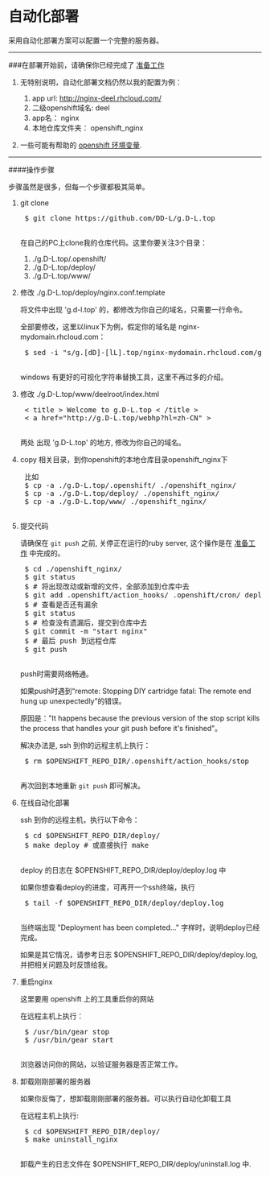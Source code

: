 # 自动化部署

采用自动化部署方案可以配置一个完整的服务器。

-------------------

###在部署开始前，请确保你已经完成了 [准备工作](./pre-works.md)

1. 无特别说明，自动化部署文档仍然以我的配置为例：

	1. app url: http://nginx-deel.rhcloud.com/
	2. 二级openshift域名: deel
	3. app名： nginx
	3. 本地仓库文件夹： openshift_nginx

2. 一些可能有帮助的 [openshift 环境变量](https://developers.openshift.com/en/managing-environment-variables.html).

-----------------------

####操作步骤

步骤虽然是很多，但每一个步骤都极其简单。

1. git clone
	
	<pre>
	$ git clone https://github.com/DD-L/g.D-L.top
	</pre>

	在自己的PC上clone我的仓库代码。这里你要关注3个目录：
	
	1. ./g.D-L.top/.openshift/
	2. ./g.D-L.top/deploy/
	3. ./g.D-L.top/www/
	
2. 修改 ./g.D-L.top/deploy/nginx.conf.template

	将文件中出现 'g.d-l.top' 的，都修改为你自己的域名，只需要一行命令。

	全部要修改，这里以linux下为例，假定你的域名是 nginx-mydomain.rhcloud.com：
	
	<pre>
	$ sed -i "s/g.[dD]-[lL].top/nginx-mydomain.rhcloud.com/g" ./g.D-L.top/deploy/nginx.conf.template
	</pre>
	
	windows 有更好的可视化字符串替换工具，这里不再过多的介绍。

3. 修改 ./g.D-L.top/www/deelroot/index.html
	<pre>
	< title > Welcome to g.D-L.top < /title >
	< a href="http://g.D-L.top/webhp?hl=zh-CN" >
	</pre>
	两处 出现 'g.D-L.top' 的地方, 修改为你自己的域名。

4. copy 相关目录，到你openshift的本地仓库目录openshift_nginx下
	
	<pre>
	比如
	$ cp -a ./g.D-L.top/.openshift/ ./openshift_nginx/
	$ cp -a ./g.D-L.top/deploy/ ./openshift_nginx/
	$ cp -a ./g.D-L.top/www/ ./openshift_nginx/
	</pre>

5. 提交代码

	请确保在 `git push` 之前, 关停正在运行的ruby server, 这个操作是在 [准备工作](./pre-works.md) 中完成的。

	<pre>
	$ cd ./openshift_nginx/
	$ git status
	$ # 将出现改动或新增的文件，全部添加到仓库中去
	$ git add .openshift/action_hooks/ .openshift/cron/ deploy/ www/
	$ # 查看是否还有漏余
	$ git status
	$ # 检查没有遗漏后，提交到仓库中去
	$ git commit -m "start nginx"
	$ # 最后 push 到远程仓库
	$ git push
	</pre>

	push时需要网络畅通。


	如果push时遇到“remote: Stopping DIY cartridge fatal: The remote end hung up unexpectedly”的错误。

	原因是："It happens because the previous version of the stop script kills the process that handles your git push before it's finished"。

	解决办法是, ssh 到你的远程主机上执行：
	<pre>
	$ rm $OPENSHIFT_REPO_DIR/.openshift/action_hooks/stop
	</pre>
	再次回到本地重新 `git push` 即可解决。

6. 在线自动化部署
	
	ssh 到你的远程主机，执行以下命令：
	<pre>
	$ cd $OPENSHIFT_REPO_DIR/deploy/
	$ make deploy # 或直接执行 make
	</pre>
	
	deploy 的日志在 $OPENSHIFT_REPO_DIR/deploy/deploy.log 中
	
	如果你想查看deploy的进度，可再开一个ssh终端，执行
	<pre>
	$ tail -f $OPENSHIFT_REPO_DIR/deploy/deploy.log
	</pre>

	当终端出现 "Deployment has been completed..." 字样时，说明deploy已经完成。

	如果是其它情况，请参考日志 $OPENSHIFT_REPO_DIR/deploy/deploy.log, 并把相关问题及时反馈给我。

7. 重启nginx

	这里要用 openshift 上的工具重启你的网站
	
	在远程主机上执行：
	
	<pre>
	$ /usr/bin/gear stop
	$ /usr/bin/gear start
	</pre>
	
	浏览器访问你的网站，以验证服务器是否正常工作。

8. 卸载刚刚部署的服务器
	
	如果你反悔了，想卸载刚刚部署的服务器。可以执行自动化卸载工具
	
	在远程主机上执行:
	<pre>
	$ cd $OPENSHIFT_REPO_DIR/deploy/
	$ make uninstall_nginx 
	</pre>
	卸载产生的日志文件在 $OPENSHIFT_REPO_DIR/deploy/uninstall.log 中.
	